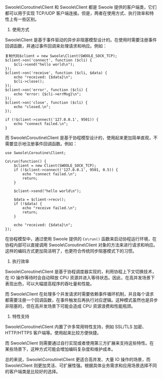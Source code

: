 Swoole\Coroutine\Client 和 Swoole\Client 都是 Swoole 提供的客户端类，它们都可以用于实现 TCP/UDP 客户端连接。但是，两者在使用方式、执行效率和特性上有一些区别。

1. 使用方式

Swoole\Client 是基于事件驱动的异步非阻塞模型设计的。在使用时需要注册事件回调函数，并通过事件回调来处理请求和响应。例如：

```
复制代码$client = new Swoole\Client(SWOOLE_SOCK_TCP);
$client->on('connect', function ($cli) {
    $cli->send("hello world\n");
});
$client->on('receive', function ($cli, $data) {
    echo "received: {$data}\n";
    $cli->close();
});
$client->on('error', function ($cli) {
    echo "error: {$cli->errMsg}\n";
});
$client->on('close', function ($cli) {
    echo "closed.\n";
});

if (!$client->connect('127.0.0.1', 9501)) {
    echo "connect failed.\n";
}
```

而 Swoole\Coroutine\Client 是基于协程模型设计的，使用起来更加简单直观，不需要显示地注册事件回调函数。例如：

```
use Swoole\Coroutine\Client;

Co\run(function() {
    $client = new Client(SWOOLE_SOCK_TCP);
    if (!$client->connect('127.0.0.1', 9501, 0.5)) {
        echo "connect failed.\n";
        return;
    }
    
    $client->send("hello world\n");
    
    $data = $client->recv();
    if (!$data) {
        echo "receive failed.\n";
        return;
    }
    
    echo "received: {$data}\n";
});
```

在协程模型中，通过使用 Swoole 提供的 `Co\run()` 函数来启动协程运行环境，在协程内部可以直接调用 Swoole\Coroutine\Client 对象的方法来进行请求和响应。这样的编码方式更加简洁明了，也更符合传统同步阻塞模式下的习惯。

1. 执行效率

Swoole\Coroutine\Client 是基于协程调度器实现的，利用协程上下文切换技术，在 IO 操作等待时会自动释放 CPU 资源并进入等待状态。因此，在高并发场景下表现出色，可以大幅提高程序的吞吐量和性能。

而 Swoole\Client 在处理多个并发请求时需要依赖事件循环机制，并且每个请求都需要注册一个回调函数，在事件触发后再执行对应逻辑。这种模式虽然也是异步非阻塞的，但在高并发场景下可能会造成 CPU 资源浪费和性能瓶颈。

1. 特性支持

Swoole\Coroutine\Client 内置了许多常用特性支持，例如 SSL/TLS 加密、HTTP/HTTPS 客户端等。使用起来比较方便快捷。

而 Swoole\Client 则需要通过自行实现或者使用第三方扩展来支持这些特性。在某些场景下，这种方式可能会增加编码复杂度和维护成本。

总的来说，Swoole\Coroutine\Client 更适合高并发、大量 IO 操作的场景，而 Swoole\Client 则更加灵活、可扩展性强。根据具体业务需求和应用场景选择不同的客户端类是比较好的选择。